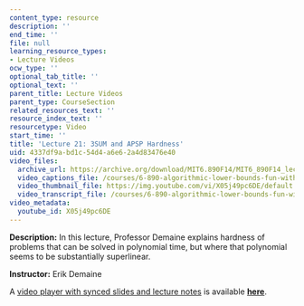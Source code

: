```yaml
---
content_type: resource
description: ''
end_time: ''
file: null
learning_resource_types:
- Lecture Videos
ocw_type: ''
optional_tab_title: ''
optional_text: ''
parent_title: Lecture Videos
parent_type: CourseSection
related_resources_text: ''
resource_index_text: ''
resourcetype: Video
start_time: ''
title: 'Lecture 21: 3SUM and APSP Hardness'
uid: 4337df9a-bd1c-54d4-a6e6-2a4d83476e40
video_files:
  archive_url: https://archive.org/download/MIT6.890F14/MIT6_890F14_lec21_300k.mp4
  video_captions_file: /courses/6-890-algorithmic-lower-bounds-fun-with-hardness-proofs-fall-2014/0b5d5d25afc35344b17953ee3edebef3_X05j49pc6DE.vtt
  video_thumbnail_file: https://img.youtube.com/vi/X05j49pc6DE/default.jpg
  video_transcript_file: /courses/6-890-algorithmic-lower-bounds-fun-with-hardness-proofs-fall-2014/1cbb7e1eaf4641d9d4fdc4939b02a3f1_X05j49pc6DE.pdf
video_metadata:
  youtube_id: X05j49pc6DE
---
```


**Description:** In this lecture, Professor Demaine explains hardness of problems that can be solved in polynomial time, but where that polynomial seems to be substantially superlinear.

**Instructor:** Erik Demaine

A [video player with synced slides and lecture notes](http://courses.csail.mit.edu/6.890/fall14/lectures/L21.html) is available [**here**](http://courses.csail.mit.edu/6.890/fall14/lectures/L21.html).

